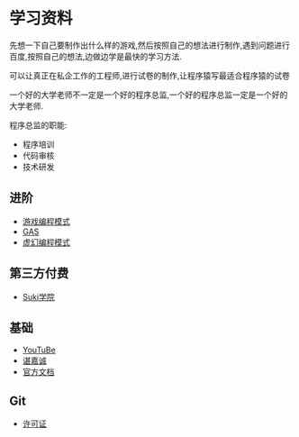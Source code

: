 # 学习资料

先想一下自己要制作出什么样的游戏,然后按照自己的想法进行制作,遇到问题进行百度,按照自己的想法,边做边学是最快的学习方法.

可以让真正在私企工作的工程师,进行试卷的制作,让程序猿写最适合程序猿的试卷

一个好的大学老师不一定是一个好的程序总监,一个好的程序总监一定是一个好的大学老师.

程序总监的职能:
- 程序培训
- 代码审核
- 技术研发


##  进阶

- [游戏编程模式](https://gpp.tkchu.me/)
- [GAS](https://www.bilibili.com/video/BV1qh411X7ZN?from=search&seid=11270270563922514565)
- [虚幻编程模式](https://www.bilibili.com/video/BV1K5411J7B6?from=search&seid=11270270563922514565)


## 第三方付费
- [Suki学院](http://www.sikiedu.com/)

## 基础

- [YouTuBe](https://www.bilibili.com/video/BV1Us411Y7Qc?p=119)
- [谌嘉诚](https://www.bilibili.com/video/BV164411Y732?from=search&seid=12839109719229075555)
- [官方文档](https://docs.unrealengine.com/zh-CN/index.html)

## Git

- [许可证](https://opensource.org/licenses)